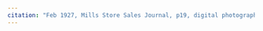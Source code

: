 ```yaml
---
citation: "Feb 1927, Mills Store Sales Journal, p19, digital photograph of book owned by Brooktondale collector."
---
```


